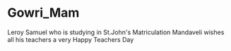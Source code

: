 # Gowri_Mam
Leroy Samuel who is studying in St.John's Matriculation Mandaveli wishes all his teachers a very Happy Teachers Day
